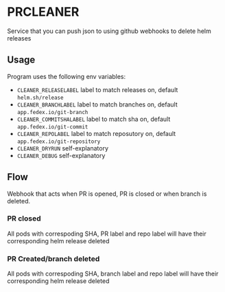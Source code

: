 # PRCLEANER

Service that you can push json to using github webhooks to delete helm releases

## Usage

Program uses the following env variables:
* `CLEANER_RELEASELABEL` label to match releases on, default `helm.sh/release`
* `CLEANER_BRANCHLABEL` label to match branches on, default `app.fedex.io/git-branch`
* `CLEANER_COMMITSHALABEL` label to match sha on, default `app.fedex.io/git-commit`
* `CLEANER_REPOLABEL` label to match reposutory on, default `app.fedex.io/git-repository`
* `CLEANER_DRYRUN` self-explanatory
* `CLEANER_DEBUG` self-explanatory

## Flow

Webhook that acts when PR is opened, PR is closed or when branch is deleted.

### PR closed

All pods with correspoding SHA, PR label and repo label will have their corresponding helm release deleted

### PR Created/branch deleted

All pods with correspoding SHA, branch label and repo label will have their corresponding helm release deleted
